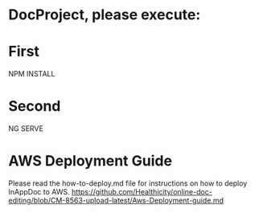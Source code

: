 # DocProject, please execute:

# First

NPM INSTALL

# Second

NG SERVE

# AWS Deployment Guide

Please read the how-to-deploy.md file for instructions on how to deploy InAppDoc to AWS.
https://github.com/Healthicity/online-doc-editing/blob/CM-8563-upload-latest/Aws-Deployment-guide.md
